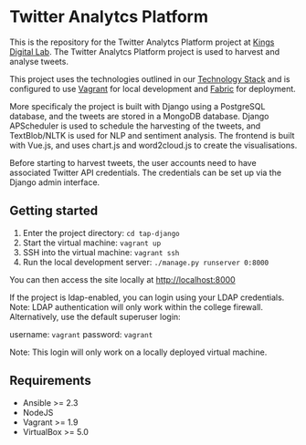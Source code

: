 # Twitter Analytcs Platform

This is the repository for the Twitter Analytcs Platform project at [Kings Digital Lab](https://kdl.kcl.ac.uk). The Twitter Analytcs Platform project is used to harvest and analyse tweets.

This project uses the technologies outlined in our [Technology Stack](https://stackshare.io/kings-digital-lab/django) and is configured to use [Vagrant](https://www.vagrantup.com/) for local development and [Fabric](http://www.fabfile.org/) for deployment.

More specificaly the project is built with Django using a PostgreSQL database, and the tweets are stored in a MongoDB database. Django APScheduler is used to schedule the harvesting of the tweets, and TextBlob/NLTK is used for NLP and sentiment analysis. The frontend is built with Vue.js, and uses chart.js and word2cloud.js to create the visualisations.

Before starting to harvest tweets, the user accounts need to have associated Twitter API credentials. The credentials can be set up via the Django admin interface.

## Getting started
1. Enter the project directory: `cd tap-django`
2. Start the virtual machine: `vagrant up`
3. SSH into the virtual machine: `vagrant ssh`
4. Run the local development server: `./manage.py runserver 0:8000`

You can then access the site locally at [http://localhost:8000](http://localhost:8000)

If the project is ldap-enabled, you can login using your LDAP credentials. Note: LDAP authentication will only work within the college firewall. Alternatively, use the default superuser login:

username: `vagrant`
password: `vagrant`

Note: This login will only work on a locally deployed virtual machine.

## Requirements
* Ansible >= 2.3
* NodeJS
* Vagrant >= 1.9
* VirtualBox >= 5.0
